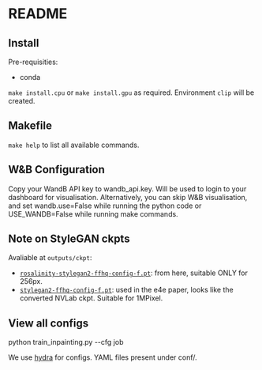 # README

## Install

Pre-requisities:
* conda

`make install.cpu` or `make install.gpu` as required.
Environment `clip` will be created.

## Makefile

`make help` to list all available commands.

## W&B Configuration

Copy your WandB API key to wandb_api.key. Will be used to login to your dashboard for visualisation. Alternatively, you can skip W&B visualisation, and set wandb.use=False while running the python code or USE_WANDB=False while running make commands.

## Note on StyleGAN ckpts

Avaliable at `outputs/ckpt`:

* [`rosalinity-stylegan2-ffhq-config-f.pt`](https://github.com/rosinality/stylegan2-pytorch#pretrained-checkpoints): from here, suitable ONLY for 256px.
* [`stylegan2-ffhq-config-f.pt`](https://drive.google.com/file/d/1EM87UquaoQmk17Q8d5kYIAHqu0dkYqdT/view?usp=sharing): used in the e4e paper, looks like the converted NVLab ckpt. Suitable for 1MPixel.

## View all configs

python train_inpainting.py --cfg job

We use [hydra](https://github.com/facebookresearch/hydra) for configs. YAML files present under conf/.